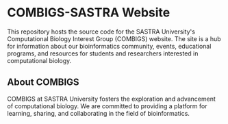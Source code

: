 # COMBIGS-SASTRA Website

This repository hosts the source code for the SASTRA University's Computational Biology Interest Group (COMBIGS) website. The site is a hub for information about our bioinformatics community, events, educational programs, and resources for students and researchers interested in computational biology.

## About COMBIGS

COMBIGS at SASTRA University fosters the exploration and advancement of computational biology. We are committed to providing a platform for learning, sharing, and collaborating in the field of bioinformatics.

